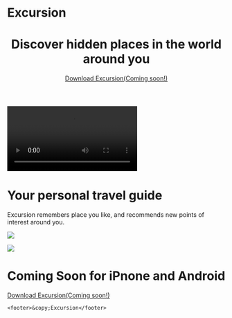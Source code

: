 # Excursion
<!DOCTYPE html>
<html lang="en">
<head>
    <meta charset="UTF-8">
    <meta name="viewport" content="width=device-width, initial-scale=1.0">
    <link href="css/style.css" type="text/css" rel="stylesheet">
    <title>Excursion</title>
</head>
<body>
    <header>
        <h1 class="main">Discover hidden places in the world around you</h1>
        <p class="link"><a href="#">Download Excursion(Coming soon!)</a></p>
    </header>
    <video autoplay>
        <source src="https://s3.amazonaws.com/codecademy-content/programs/freelance-one/excursion/videos/excursion.mp4">
    </video>
    <h1 class="secondary">Your personal travel guide</h1>
    <p>Excursion remembers place you like, and recommends new points of interest around you.</p>
    <p><img src="resources/images/camp.jpg"></p>
    <p><img src="resources/images/phone.png"></p>
    <h1 class="last">Coming Soon for iPnone and Android</h1>
    <p class="link"><a href="#">Download Excursion(Coming soon!)</a></p>

    <footer>&copy;Excursion</footer>

</body>
</html>
